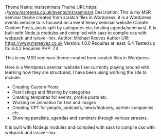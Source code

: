 Theme Name: msrseminars
Theme URI: https: //www.msreeves.co.uk/events/msrseminars
Description: This is my MSR seminar theme created from scratch files in Wordpress, it is a Wordpress events website to is focused on a event heavy seminar website (Create Custom Posts, posts split by categories etc, hosting agenda/seminars). It is built with Node.js modules and compiled with sass to complie css with webpack and laravel-mix.
Author: Michael Reeves
Author URI: https://www.msreeves.co.uk
Version: 1.0.0
Requires at least: 6.4
Tested up to: 6.4.2
Requires PHP: 7.4

This is my MSR seminars theme created from scratch files in Wordpress

Here is a Wordpress seminar website I am currently playing around with learning how they are structured, I have been using working the site to include:

- Creating Custom Posts
- Post listings and filtering by categories
- Creating templates for events, profile posts etc.
- Working on animation for text and images
- Creating CPT for people, podcasts, news/features, partner companies etc.
- Showing panelists, agendas and seminars through various streams.

It is built with Node.js modules and compiled with sass to complie css with webpack and laravel-mix.
